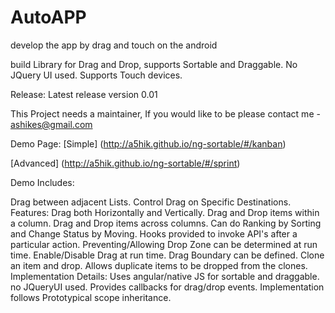 # AutoAPP
develop the app by drag and touch on the android

build Library for Drag and Drop, supports Sortable and Draggable. No JQuery UI used. Supports Touch devices.

Release:
Latest release version 0.01

This Project needs a maintainer, If you would like to be please contact me - ashikes@gmail.com

Demo Page:
[Simple] (http://a5hik.github.io/ng-sortable/#/kanban)

[Advanced] (http://a5hik.github.io/ng-sortable/#/sprint)

Demo Includes:

Drag between adjacent Lists.
Control Drag on Specific Destinations.
Features:
Drag both Horizontally and Vertically.
Drag and Drop items within a column.
Drag and Drop items across columns.
Can do Ranking by Sorting and Change Status by Moving.
Hooks provided to invoke API's after a particular action.
Preventing/Allowing Drop Zone can be determined at run time.
Enable/Disable Drag at run time.
Drag Boundary can be defined.
Clone an item and drop.
Allows duplicate items to be dropped from the clones.
Implementation Details:
Uses angular/native JS for sortable and draggable. no JQueryUI used.
Provides callbacks for drag/drop events.
Implementation follows Prototypical scope inheritance.
